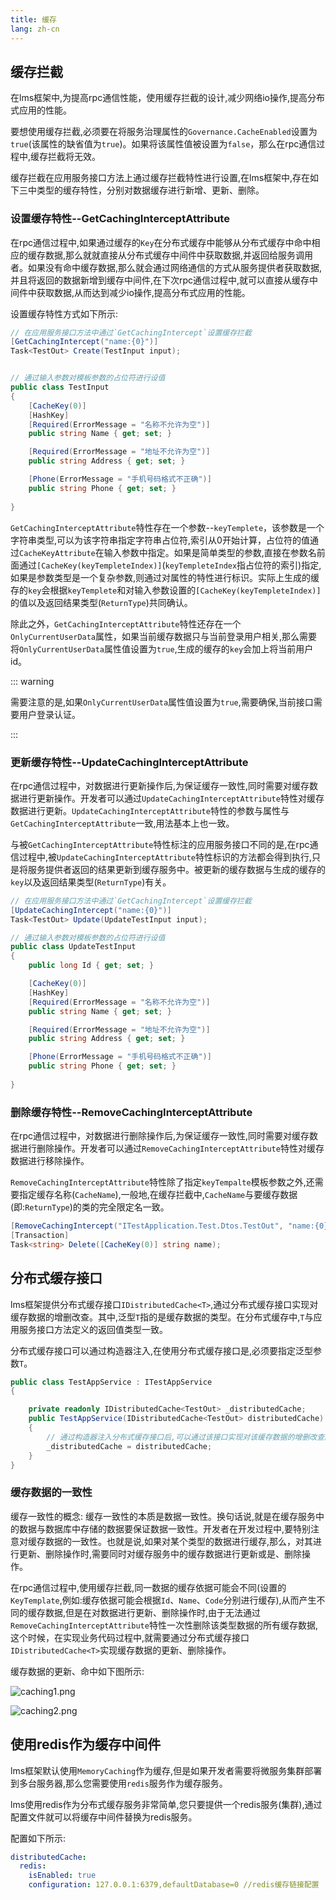 ```yaml
---
title: 缓存
lang: zh-cn
---
```


## 缓存拦截

在lms框架中,为提高rpc通信性能，使用缓存拦截的设计,减少网络io操作,提高分布式应用的性能。

要想使用缓存拦截,必须要在将服务治理属性的`Governance.CacheEnabled`设置为`true`(该属性的缺省值为`true`)。如果将该属性值被设置为`false`，那么在rpc通信过程中,缓存拦截将无效。

缓存拦截在应用服务接口方法上通过缓存拦截特性进行设置,在lms框架中,存在如下三中类型的缓存特性，分别对数据缓存进行新增、更新、删除。

### 设置缓存特性--GetCachingInterceptAttribute

在rpc通信过程中,如果通过缓存的`Key`在分布式缓存中能够从分布式缓存中命中相应的缓存数据,那么就就直接从分布式缓存中间件中获取数据,并返回给服务调用者。如果没有命中缓存数据,那么就会通过网络通信的方式从服务提供者获取数据,并且将返回的数据新增到缓存中间件,在下次rpc通信过程中,就可以直接从缓存中间件中获取数据,从而达到减少io操作,提高分布式应用的性能。

设置缓存特性方式如下所示:

```csharp
// 在应用服务接口方法中通过`GetCachingIntercept`设置缓存拦截
[GetCachingIntercept("name:{0}")]
Task<TestOut> Create(TestInput input);


// 通过输入参数对模板参数的占位符进行设值 
public class TestInput  
{
    [CacheKey(0)] 
    [HashKey] 
    [Required(ErrorMessage = "名称不允许为空")]
    public string Name { get; set; }

    [Required(ErrorMessage = "地址不允许为空")]
    public string Address { get; set; }

    [Phone(ErrorMessage = "手机号码格式不正确")] 
    public string Phone { get; set; }
    
}
```
`GetCachingInterceptAttribute`特性存在一个参数--`keyTemplete`，该参数是一个字符串类型,可以为该字符串指定字符串占位符,索引从0开始计算，占位符的值通过`CacheKeyAttribute`在输入参数中指定。如果是简单类型的参数,直接在参数名前面通过`[CacheKey(keyTempleteIndex)]`(`keyTempleteIndex`指占位符的索引)指定,如果是参数类型是一个复杂参数,则通过对属性的特性进行标识。实际上生成的缓存的`key`会根据`keyTemplete`和对输入参数设置的`[CacheKey(keyTempleteIndex)]`的值以及返回结果类型(`ReturnType`)共同确认。

除此之外，`GetCachingInterceptAttribute`特性还存在一个`OnlyCurrentUserData`属性，如果当前缓存数据只与当前登录用户相关,那么需要将`OnlyCurrentUserData`属性值设置为`true`,生成的缓存的`key`会加上将当前用户id。

::: warning

需要注意的是,如果`OnlyCurrentUserData`属性值设置为`true`,需要确保,当前接口需要用户登录认证。

:::

### 更新缓存特性--UpdateCachingInterceptAttribute

在rpc通信过程中，对数据进行更新操作后,为保证缓存一致性,同时需要对缓存数据进行更新操作。开发者可以通过`UpdateCachingInterceptAttribute`特性对缓存数据进行更新。`UpdateCachingInterceptAttribute`特性的参数与属性与`GetCachingInterceptAttribute`一致,用法基本上也一致。

与被`GetCachingInterceptAttribute`特性标注的应用服务接口不同的是,在rpc通信过程中,被`UpdateCachingInterceptAttribute`特性标识的方法都会得到执行,只是将服务提供者返回的结果更新到缓存服务中。被更新的缓存数据与生成的缓存的`key`以及返回结果类型(`ReturnType`)有关。

```csharp
// 在应用服务接口方法中通过`GetCachingIntercept`设置缓存拦截
[UpdateCachingIntercept("name:{0}")]
Task<TestOut> Update(UpdateTestInput input);

// 通过输入参数对模板参数的占位符进行设值 
public class UpdateTestInput  
{
    public long Id { get; set; }

    [CacheKey(0)] 
    [HashKey] 
    [Required(ErrorMessage = "名称不允许为空")]
    public string Name { get; set; }

    [Required(ErrorMessage = "地址不允许为空")]
    public string Address { get; set; }

    [Phone(ErrorMessage = "手机号码格式不正确")] 
    public string Phone { get; set; }
    
}
```


### 删除缓存特性--RemoveCachingInterceptAttribute

在rpc通信过程中，对数据进行删除操作后,为保证缓存一致性,同时需要对缓存数据进行删除操作。开发者可以通过`RemoveCachingInterceptAttribute`特性对缓存数据进行移除操作。

`RemoveCachingInterceptAttribute`特性除了指定`keyTempalte`模板参数之外,还需要指定缓存名称(`CacheName`),一般地,在缓存拦截中,`CacheName`与要缓存数据(即:`ReturnType`)的类的完全限定名一致。

```csharp
[RemoveCachingIntercept("ITestApplication.Test.Dtos.TestOut", "name:{0}")]
[Transaction]
Task<string> Delete([CacheKey(0)] string name);
```

## 分布式缓存接口

lms框架提供分布式缓存接口`IDistributedCache<T>`,通过分布式缓存接口实现对缓存数据的增删改查。其中,泛型`T`指的是缓存数据的类型。在分布式缓存中,`T`与应用服务接口方法定义的返回值类型一致。

分布式缓存接口可以通过构造器注入,在使用分布式缓存接口是,必须要指定泛型参数`T`。

```csharp
public class TestAppService : ITestAppService
{

    private readonly IDistributedCache<TestOut> _distributedCache;
    public TestAppService(IDistributedCache<TestOut> distributedCache)  
    {
        // 通过构造器注入分布式缓存接口后,可以通过该接口实现对该缓存数据的增删改查。
        _distributedCache = distributedCache;
    }
}
```

### 缓存数据的一致性

缓存一致性的概念: 缓存一致性的本质是数据一致性。换句话说,就是在缓存服务中的数据与数据库中存储的数据要保证数据一致性。开发者在开发过程中,要特别注意对缓存数据的一致性。也就是说,如果对某个类型的数据进行缓存,那么，对其进行更新、删除操作时,需要同时对缓存服务中的缓存数据进行更新或是、删除操作。

在rpc通信过程中,使用缓存拦截,同一数据的缓存依据可能会不同(设置的`KeyTemplate`,例如:缓存依据可能会根据`Id`、`Name`、`Code`分别进行缓存),从而产生不同的缓存数据,但是在对数据进行更新、删除操作时,由于无法通过`RemoveCachingInterceptAttribute`特性一次性删除该类型数据的所有缓存数据,这个时候，在实现业务代码过程中,就需要通过分布式缓存接口`IDistributedCache<T>`实现缓存数据的更新、删除操作。

缓存数据的更新、命中如下图所示:

![caching1.png](/assets/imgs/caching1.png)

![caching2.png](/assets/imgs/caching2.png)

## 使用redis作为缓存中间件

lms框架默认使用`MemoryCaching`作为缓存,但是如果开发者需要将微服务集群部署到多台服务器,那么您需要使用`redis`服务作为缓存服务。

lms使用redis作为分布式缓存服务非常简单,您只要提供一个redis服务(集群),通过配置文件就可以将缓存中间件替换为redis服务。

配置如下所示:

```yml
distributedCache:
  redis:
    isEnabled: true
    configuration: 127.0.0.1:6379,defaultDatabase=0 //redis缓存链接配置
```